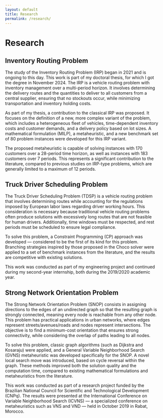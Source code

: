 ```yaml
---
layout: default
title: Research
permalink: /research/
---
```


# Research

## Inventory Routing Problem

The study of the Inventory Routing Problem (IRP) began in 2021 and is ongoing to this day. This work is part of my doctoral thesis, for which I got the degree in November 2024.
The IRP is a vehicle routing problem with inventory management over a multi-period horizon. It involves determining the delivery routes and the quantities to deliver to all customers from a central supplier, ensuring that no stockouts occur, while minimizing transportation and inventory holding costs.

As part of my thesis, a contribution to the classical IRP was proposed. It focuses on the definition of a new, more complex variant of the problem, which includes a heterogeneous fleet of vehicles, time-dependent inventory costs and customer demands, and a delivery policy based on lot sizes.
A mathematical formulation (MILP), a metaheuristic, and a new benchmark set of 80 problem instances were developed for this IRP variant.

The proposed metaheuristic is capable of solving instances with 170 customers over a 28-period time horizon, as well as instances with 183 customers over 7 periods. This represents a significant contribution to the literature, compared to previous studies on IRP-type problems, which are generally limited to a maximum of 12 periods.

## Truck Driver Scheduling Problem

The Truck Driver Scheduling Problem (TDSP) is a vehicle routing problem that involves determining routes while accounting for the regulations imposed by European labor laws regarding driver working hours. This consideration is necessary because traditional vehicle routing problems often produce solutions with excessively long routes that are not feasible for human drivers. Additionally, time windows must be respected, and rest periods must be scheduled to ensure legal compliance.

To solve this problem, a Constraint Programming (CP) approach was developed — considered to be the first of its kind for this problem. Branching strategies inspired by those proposed in the Choco solver were applied to a set of benchmark instances from the literature, and the results are competitive with existing solutions.

This work was conducted as part of my engineering project and continued during my second-year internship, both during the 2019/2020 academic year.

## Strong Network Orientation Problem

The Strong Network Orientation Problem (SNOP) consists in assigning directions to the edges of an undirected graph so that the resulting graph is strongly connected, meaning every node is reachable from any other node. This problem has practical applications in urban networks, where edges represent streets/avenues/roads and nodes represent intersections. The objective is to find a minimum-cost orientation that ensures strong connectivity, while considering the overlap of paths leading to all nodes.

To solve this problem, classic graph algorithms (such as Dijkstra and Kosaraju) were applied, and a General Variable Neighborhood Search (GVNS) metaheuristic was developed specifically for the SNOP. A novel local search move was introduced, based on cycle reversal within the graph. These methods improved both the solution quality and the computation time, compared to existing mathematical formulations and metaheuristics from the literature.

This work was conducted as part of a research project funded by the Brazilian National Council for Scientific and Technological Development (CNPq). The results were presented at the International Conference on Variable Neighborhood Search (ICVNS) — a specialized conference on metaheuristics such as VNS and VND — held in October 2019 in Rabat, Morocco.